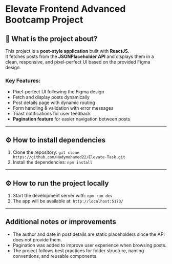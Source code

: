 # Elevate Frontend Advanced Bootcamp Project

## 📌 What is the project about?
This project is a **post-style application** built with **ReactJS**.  
It fetches posts from the **JSONPlaceholder API** and displays them in a clean, responsive, and pixel-perfect UI based on the provided Figma design.  

### Key Features:
- Pixel-perfect UI following the Figma design  
- Fetch and display posts dynamically  
- Post details page with dynamic routing  
- Form handling & validation with error messages  
- Toast notifications for user feedback  
- **Pagination feature** for easier navigation between posts  

---

## ⚙️ How to install dependencies
1. Clone the repository:
   `git clone https://github.com/Hadymohamed22/Elevate-Task.git`
2. Install the dependencies:
   `npm install`

---

## ⚙️ How to run the project locally
1. Start the development server with:
   `npm run dev`
2. The app will be available at:
   `http://localhost:5173/`

---

## Additional notes or improvements
- The author and date in post details are static placeholders since the API does not provide them.
- Pagination was added to improve user experience when browsing posts.
- The project follows best practices for folder structure, naming conventions, and reusable components.
